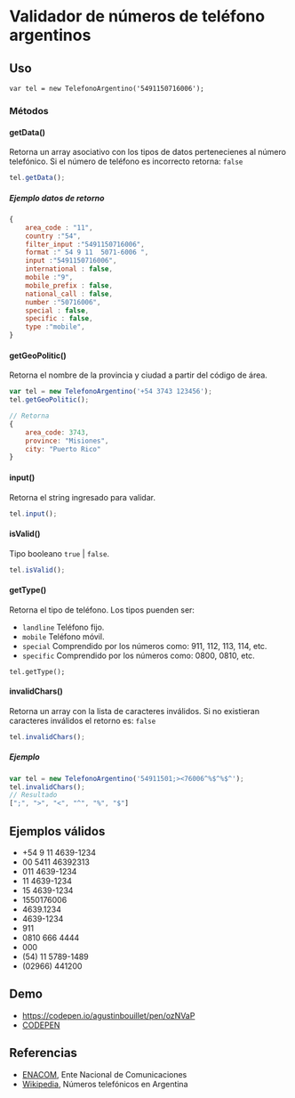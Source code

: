 # Validador de números de teléfono argentinos

## Uso

```
var tel = new TelefonoArgentino('5491150716006');
```
### Métodos

#### getData()

Retorna un array asociativo con los tipos de datos pertenecienes al número telefónico. Si el número de teléfono es incorrecto retorna: `false`

```javascript
tel.getData();
```
##### Ejemplo datos de retorno
```javascript
{
    area_code : "11",
    country :"54",
    filter_input :"5491150716006",
    format :" 54 9 11  5071-6006 ",
    input :"5491150716006",
    international : false,
    mobile :"9",
    mobile_prefix : false,
    national_call : false,
    number :"50716006",
    special : false,
    specific : false,
    type :"mobile",
}
```
#### getGeoPolitic()
Retorna el nombre de la provincia y ciudad a partir del código de área.
```javascript
var tel = new TelefonoArgentino('+54 3743 123456');
tel.getGeoPolitic();

// Retorna
{
    area_code: 3743, 
    province: "Misiones", 
    city: "Puerto Rico"
}
```

#### input()

Retorna el string ingresado para validar.

```javascript
tel.input();
```

#### isValid()

Tipo booleano `true` | `false`.

```javascript
tel.isValid();
```

#### getType()
Retorna el tipo de teléfono.
Los tipos puenden ser:
- `landline` Teléfono fijo.
- `mobile` Teléfono móvil.
- `special` Comprendido por los números como: 911, 112, 113, 114, etc.
- `specific` Comprendido por los números como: 0800, 0810, etc.

```
tel.getType();
```

#### invalidChars()

Retorna un array con la lista de caracteres inválidos. Si no existieran caracteres inválidos el retorno es: `false`

```javascript
tel.invalidChars();
```
##### Ejemplo
```javascript
var tel = new TelefonoArgentino('54911501;><76006^%$^%$^');
tel.invalidChars();
// Resultado
[";", ">", "<", "^", "%", "$"]
```

## Ejemplos válidos
- +54 9 11 4639-1234
- 00 5411 46392313
- 011 4639-1234
- 11 4639-1234
- 15 4639-1234
- 1550176006
- 4639.1234
- 4639-1234
- 911
- 0810 666 4444
- 000
- (54) 11 5789-1489
- (02966) 441200

## Demo
- https://codepen.io/agustinbouillet/pen/ozNVaP
- [CODEPEN](http://codepen.io)


## Referencias
- [ENACOM](http://www.enacom.gob.ar), Ente Nacional de Comunicaciones
- [Wikipedia](https://es.wikipedia.org/wiki/Números_telefónicos_en_Argentina), Números telefónicos en Argentina

